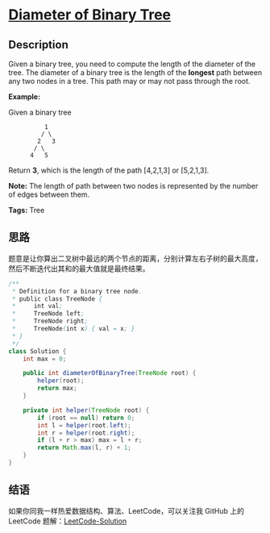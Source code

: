 # [Diameter of Binary Tree][title]

## Description

Given a binary tree, you need to compute the length of the diameter of the tree. The diameter of a binary tree is the length of the **longest** path between any two nodes in a tree. This path may or may not pass through the root.

**Example:**

Given a binary tree

```
          1
         / \
        2   3
       / \     
      4   5    

```

Return **3**, which is the length of the path [4,2,1,3] or [5,2,1,3].

**Note:** The length of path between two nodes is represented by the number of edges between them.

**Tags:** Tree


## 思路

题意是让你算出二叉树中最远的两个节点的距离，分别计算左右子树的最大高度，然后不断迭代出其和的最大值就是最终结果。

```java
/**
 * Definition for a binary tree node.
 * public class TreeNode {
 *     int val;
 *     TreeNode left;
 *     TreeNode right;
 *     TreeNode(int x) { val = x; }
 * }
 */
class Solution {
    int max = 0;

    public int diameterOfBinaryTree(TreeNode root) {
        helper(root);
        return max;
    }

    private int helper(TreeNode root) {
        if (root == null) return 0;
        int l = helper(root.left);
        int r = helper(root.right);
        if (l + r > max) max = l + r;
        return Math.max(l, r) + 1;
    }
}
```


## 结语

如果你同我一样热爱数据结构、算法、LeetCode，可以关注我 GitHub 上的 LeetCode 题解：[LeetCode-Solution][ls]



[title]: https://leetcode.com/problems/diameter-of-binary-tree
[ls]: https://github.com/SDE603/LeetCode-Solution
